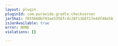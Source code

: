 ```yaml
---
layout: plugin
pluginId: com.puravida.gradle.checkserver
jarSha1: f855660bf93ae5356fc4c28f11b6f17e4df40e58
isJarAvailable: true
error: NONE
violations: []

---
```

